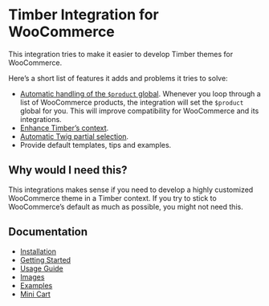 # Timber Integration for WooCommerce

This integration tries to make it easier to develop Timber themes for WooCommerce.

Here’s a short list of features it adds and problems it tries to solve:

- [Automatic handling of the `$product` global](https://github.com/mindkomm/timber-integration-woocommerce/blob/main/docs/usage.md#product-global). Whenever you loop through a list of WooCommerce products, the integration will set the `$product` global for you. This will improve compatibility for WooCommerce and its integrations.
- [Enhance Timber’s context](https://github.com/mindkomm/timber-integration-woocommerce/blob/main/docs/usage.md#woocommerce-context).
- [Automatic Twig partial selection](https://github.com/mindkomm/timber-integration-woocommerce/blob/main/docs/usage.md#automatic-twig-partial-selection).
- Provide default templates, tips and examples.

## Why would I need this?

This integrations makes sense if you need to develop a highly customized WooCommerce theme in a Timber context. If you try to stick to WooCommerce’s default as much as possible, you might not need this.

## Documentation

- [Installation](https://github.com/mindkomm/timber-integration-woocommerce/blob/main/docs/installation.md)
- [Getting Started](https://github.com/mindkomm/timber-integration-woocommerce/blob/main/docs/getting-started.md)
- [Usage Guide](https://github.com/mindkomm/timber-integration-woocommerce/blob/main/docs/usage.md)
- [Images](https://github.com/mindkomm/timber-integration-woocommerce/blob/main/docs/images.md)
- [Examples](https://github.com/mindkomm/timber-integration-woocommerce/blob/main/docs/examples.md)
- [Mini Cart](https://github.com/mindkomm/timber-integration-woocommerce/blob/main/docs/mini-cart.md)
